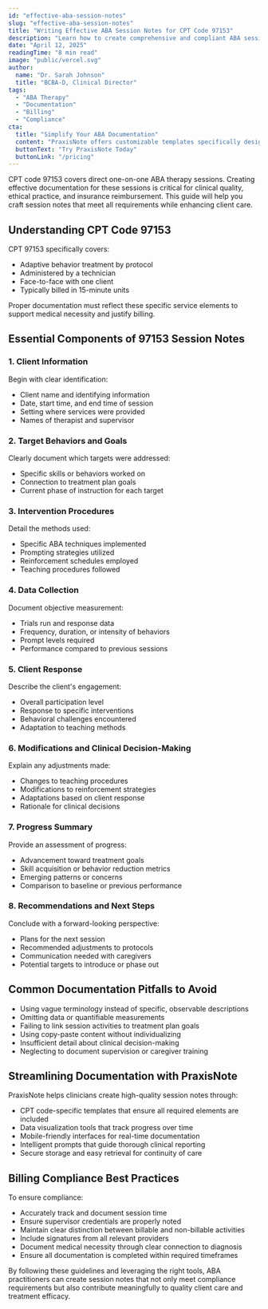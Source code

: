 ```yaml
---
id: "effective-aba-session-notes"
slug: "effective-aba-session-notes"
title: "Writing Effective ABA Session Notes for CPT Code 97153"
description: "Learn how to create comprehensive and compliant ABA session notes for CPT code 97153 that support quality care and streamline billing."
date: "April 12, 2025"
readingTime: "8 min read"
image: "public/vercel.svg"
author:
  name: "Dr. Sarah Johnson"
  title: "BCBA-D, Clinical Director"
tags:
  - "ABA Therapy"
  - "Documentation"
  - "Billing"
  - "Compliance"
cta:
  title: "Simplify Your ABA Documentation"
  content: "PraxisNote offers customizable templates specifically designed for CPT code 97153, ensuring your session notes are always complete, compliant, and clinically valuable."
  buttonText: "Try PraxisNote Today"
  buttonLink: "/pricing"
---
```


CPT code 97153 covers direct one-on-one ABA therapy sessions. Creating effective documentation for these sessions is critical for clinical quality, ethical practice, and insurance reimbursement. This guide will help you craft session notes that meet all requirements while enhancing client care.

## Understanding CPT Code 97153

CPT 97153 specifically covers:

- Adaptive behavior treatment by protocol
- Administered by a technician
- Face-to-face with one client
- Typically billed in 15-minute units

Proper documentation must reflect these specific service elements to support medical necessity and justify billing.

## Essential Components of 97153 Session Notes

### 1. Client Information

Begin with clear identification:

- Client name and identifying information
- Date, start time, and end time of session
- Setting where services were provided
- Names of therapist and supervisor

### 2. Target Behaviors and Goals

Clearly document which targets were addressed:

- Specific skills or behaviors worked on
- Connection to treatment plan goals
- Current phase of instruction for each target

### 3. Intervention Procedures

Detail the methods used:

- Specific ABA techniques implemented
- Prompting strategies utilized
- Reinforcement schedules employed
- Teaching procedures followed

### 4. Data Collection

Document objective measurement:

- Trials run and response data
- Frequency, duration, or intensity of behaviors
- Prompt levels required
- Performance compared to previous sessions

### 5. Client Response

Describe the client's engagement:

- Overall participation level
- Response to specific interventions
- Behavioral challenges encountered
- Adaptation to teaching methods

### 6. Modifications and Clinical Decision-Making

Explain any adjustments made:

- Changes to teaching procedures
- Modifications to reinforcement strategies
- Adaptations based on client response
- Rationale for clinical decisions

### 7. Progress Summary

Provide an assessment of progress:

- Advancement toward treatment goals
- Skill acquisition or behavior reduction metrics
- Emerging patterns or concerns
- Comparison to baseline or previous performance

### 8. Recommendations and Next Steps

Conclude with a forward-looking perspective:

- Plans for the next session
- Recommended adjustments to protocols
- Communication needed with caregivers
- Potential targets to introduce or phase out

## Common Documentation Pitfalls to Avoid

- Using vague terminology instead of specific, observable descriptions
- Omitting data or quantifiable measurements
- Failing to link session activities to treatment plan goals
- Using copy-paste content without individualizing
- Insufficient detail about clinical decision-making
- Neglecting to document supervision or caregiver training

## Streamlining Documentation with PraxisNote

PraxisNote helps clinicians create high-quality session notes through:

- CPT code-specific templates that ensure all required elements are included
- Data visualization tools that track progress over time
- Mobile-friendly interfaces for real-time documentation
- Intelligent prompts that guide thorough clinical reporting
- Secure storage and easy retrieval for continuity of care

## Billing Compliance Best Practices

To ensure compliance:

- Accurately track and document session time
- Ensure supervisor credentials are properly noted
- Maintain clear distinction between billable and non-billable activities
- Include signatures from all relevant providers
- Document medical necessity through clear connection to diagnosis
- Ensure all documentation is completed within required timeframes

By following these guidelines and leveraging the right tools, ABA practitioners can create session notes that not only meet compliance requirements but also contribute meaningfully to quality client care and treatment efficacy.
